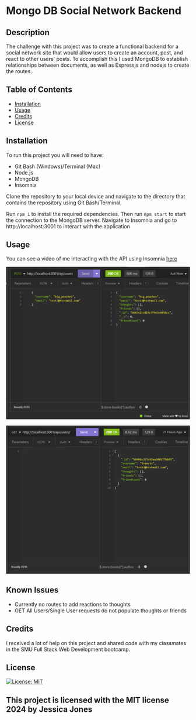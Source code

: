 # Mongo DB Social Network Backend

## Description

The challenge with this project was to create a functional backend for a social network site that would allow users to create an account, post, and react to other users' posts. To accomplish this I used MongoDB to establish relationships between documents, as well as Expressjs and nodejs to create the routes.

## Table of Contents

- [Installation](#installation)
- [Usage](#usage)
- [Credits](#credits)
- [License](#license)

## Installation

To run this project you will need to have:
- Git Bash (Windows)/Terminal (Mac)
- Node.js
- MongoDB
- Insomnia

Clone the repository to your local device and navigate to the directory that contains the repository using Git Bash/Terminal. 

Run `npm i` to install the required dependencies. Then run `npm start` to start the connection to the MongoDB server. Navigate to Insomnia and go to http://localhost:3001 to interact with the application

## Usage

You can see a video of me interacting with the API using Insomnia [here](https://drive.google.com/file/d/1yoXTkOSlbQBIr4_8hV4THXVCcpkUu85x/view)

![creating a user with the POST route](screenshots/createUser.png)

![Getting a user with the GET route](screenshots/getUsers.png)

## Known Issues

- Currently no routes to add reactions to thoughts
- GET All Users/Single User requests do not populate thoughts or friends


## Credits

I received a lot of help on this project and shared code with my classmates in the SMU Full Stack Web Development bootcamp.

## License

[![License: MIT](https://img.shields.io/badge/License-MIT-yellow.svg)](https://opensource.org/licenses/MIT)

This project is licensed with the MIT license 2024 by Jessica Jones
---